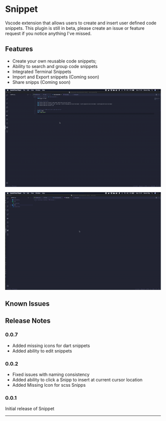 # Snippet

Vscode extension that allows users to create and insert user defined code snippets.
This plugin is still in beta, please create an issue or feature request if you notice anything I've missed. 

## Features

* Create your own reusable code snippets;
* Ability to search and group code snippets
* Integrated Terminal Snippets
* Import and Export snippets (Coming soon)
* Share snipps (Coming soon)


![Create Snipp demo](resources/demo/create-snipp.gif)

![Insert Snipp demo](resources/demo/insert-snipp.gif)

## Known Issues



## Release Notes

### 0.0.7
* Added missing icons for dart snippets
* Added ability to edit snippets

### 0.0.2
* Fixed issues with naming consistency
* Added ability to click a Snipp to insert at current cursor location
* Added Missing Icon for scss Snipps

### 0.0.1
Initial release of Snippet

-----------------------------------------------------------------------------------------------------------
